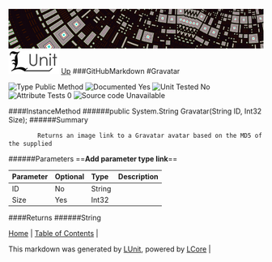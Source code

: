 ![](../Content/LUnit-banner-small.png "")
[<img align="right;" src="../Content/LUnit-logo-small.png">](../../README.md)
[Up](GitHubMarkdown.md)
###GitHubMarkdown
#Gravatar

![Type Public Method](http://b.repl.ca/v1/Type-Public%20Method-lightgrey.png "") ![Documented Yes](http://b.repl.ca/v1/Documented-Yes-brightgreen.png "") ![Unit Tested No](http://b.repl.ca/v1/Unit%20Tested-No-lightgrey.png "") ![Attribute Tests 0](http://b.repl.ca/v1/Attribute%20Tests-0-lightgrey.png "") ![Source code Unavailable](http://b.repl.ca/v1/Source%20code-Unavailable-red.png "")

####InstanceMethod
######public System.String Gravatar(String ID, Int32 Size);
######Summary

            Returns an image link to a Gravatar avatar based on the MD5 of the supplied 
######Parameters
==__Add parameter type link__==

Parameter | Optional | Type | Description
:---  | :---  | :---  | :--- 
ID | No | String | 
Size | Yes | Int32 | 

####Returns
######String

[Home](../../README.md) | [Table of Contents](../../TableOfContents.md) | 


This markdown was generated by [LUnit](https://github.com/CodeSingularity/LUnit), powered by [LCore](https://github.com/CodeSingularity/LCore) | 

